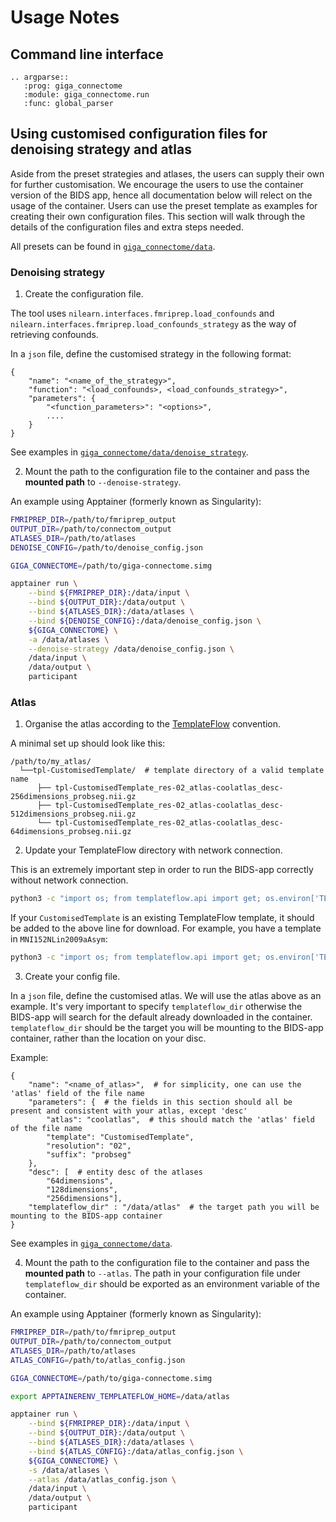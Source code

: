 # Usage Notes

## Command line interface

```{eval-rst}
.. argparse::
   :prog: giga_connectome
   :module: giga_connectome.run
   :func: global_parser
```

## Using customised configuration files for denoising strategy and atlas

Aside from the preset strategies and atlases, the users can supply their own for further customisation.
We encourage the users to use the container version of the BIDS app, hence all documentation below will relect on the usage of the container.
Users can use the preset template as examples for creating their own configuration files.
This section will walk through the details of the configuration files and extra steps needed.

All presets can be found in [`giga_connectome/data`](https://github.com/bids-apps/giga_connectome/tree/main/giga_connectome/data).

### Denoising strategy

1. Create the configuration file.

The tool uses `nilearn.interfaces.fmriprep.load_confounds` and `nilearn.interfaces.fmriprep.load_confounds_strategy`
as the way of retrieving confounds.

In a `json` file, define the customised strategy in the following format:

```
{
    "name": "<name_of_the_strategy>",
    "function": "<load_confounds>, <load_confounds_strategy>",
    "parameters": {
        "<function_parameters>": "<options>",
        ....
    }
}
```

See examples in [`giga_connectome/data/denoise_strategy`](https://github.com/bids-apps/giga_connectome/tree/main/giga_connectome/data/denoise_strategy).

2. Mount the path to the configuration file to the container and pass the **mounted path** to `--denoise-strategy`.

An example using Apptainer (formerly known as Singularity):

```bash
FMRIPREP_DIR=/path/to/fmriprep_output
OUTPUT_DIR=/path/to/connectom_output
ATLASES_DIR=/path/to/atlases
DENOISE_CONFIG=/path/to/denoise_config.json

GIGA_CONNECTOME=/path/to/giga-connectome.simg

apptainer run \
    --bind ${FMRIPREP_DIR}:/data/input \
    --bind ${OUTPUT_DIR}:/data/output \
    --bind ${ATLASES_DIR}:/data/atlases \
    --bind ${DENOISE_CONFIG}:/data/denoise_config.json \
    ${GIGA_CONNECTOME} \
    -a /data/atlases \
    --denoise-strategy /data/denoise_config.json \
    /data/input \
    /data/output \
    participant
```

### Atlas

1. Organise the atlas according to the [TemplateFlow](https://www.templateflow.org/python-client/0.7.1/naming.html) convention.

A minimal set up should look like this:

```
/path/to/my_atlas/
  └──tpl-CustomisedTemplate/  # template directory of a valid template name
      ├── tpl-CustomisedTemplate_res-02_atlas-coolatlas_desc-256dimensions_probseg.nii.gz
      ├── tpl-CustomisedTemplate_res-02_atlas-coolatlas_desc-512dimensions_probseg.nii.gz
      └── tpl-CustomisedTemplate_res-02_atlas-coolatlas_desc-64dimensions_probseg.nii.gz
```

2. Update your TemplateFlow directory with network connection.

This is an extremely important step in order to run the BIDS-app correctly without network connection.

```bash
python3 -c "import os; from templateflow.api import get; os.environ['TEMPLATEFLOW_HOME'] = '/path/to/my_atlas'; get(['MNI152NLin2009cAsym', 'MNI152NLin6Asym'])"
```

If your `CustomisedTemplate` is an existing TemplateFlow template, it should be added to the above line for download.
For example, you have a template in `MNI152NLin2009aAsym`:

```bash
python3 -c "import os; from templateflow.api import get; os.environ['TEMPLATEFLOW_HOME'] = '/path/to/my_atlas'; get(['MNI152NLin2009cAsym', 'MNI152NLin6Asym', 'MNI152NLin2009aAsym'])"
```

3. Create your config file.

In a `json` file, define the customised atlas. We will use the atlas above as an example.
It's very important to specify `templateflow_dir` otherwise the BIDS-app will search for the default already downloaded in the container.
`templateflow_dir` should be the target you will be mounting to the BIDS-app container, rather than the location on your disc.

Example:
```
{
    "name": "<name_of_atlas>",  # for simplicity, one can use the 'atlas' field of the file name
    "parameters": {  # the fields in this section should all be present and consistent with your atlas, except 'desc'
        "atlas": "coolatlas",  # this should match the 'atlas' field of the file name
        "template": "CustomisedTemplate",
        "resolution": "02",
        "suffix": "probseg"
    },
    "desc": [  # entity desc of the atlases
        "64dimensions",
        "128dimensions",
        "256dimensions"],
    "templateflow_dir" : "/data/atlas"  # the target path you will be mounting to the BIDS-app container
}
```

See examples in [`giga_connectome/data`](https://github.com/bids-apps/giga_connectome/tree/main/giga_connectome/data).

4. Mount the path to the configuration file to the container and pass the **mounted path** to `--atlas`.
The path in your configuration file under `templateflow_dir` should be exported as an environment variable of the container.

An example using Apptainer (formerly known as Singularity):

```bash
FMRIPREP_DIR=/path/to/fmriprep_output
OUTPUT_DIR=/path/to/connectom_output
ATLASES_DIR=/path/to/atlases
ATLAS_CONFIG=/path/to/atlas_config.json

GIGA_CONNECTOME=/path/to/giga-connectome.simg

export APPTAINERENV_TEMPLATEFLOW_HOME=/data/atlas

apptainer run \
    --bind ${FMRIPREP_DIR}:/data/input \
    --bind ${OUTPUT_DIR}:/data/output \
    --bind ${ATLASES_DIR}:/data/atlases \
    --bind ${ATLAS_CONFIG}:/data/atlas_config.json \
    ${GIGA_CONNECTOME} \
    -s /data/atlases \
    --atlas /data/atlas_config.json \
    /data/input \
    /data/output \
    participant
```
